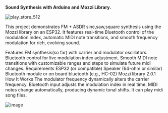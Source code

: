 **Sound Synthesis with Arduino and Mozzi Library.**

![play_store_512](https://github.com/user-attachments/assets/43109a78-5093-42fa-8bc2-35925024911d)



This project demonstrates FM + ASDR sine,saw,square synthesis using the Mozzi library on an ESP32. It features real-time Bluetooth control of the modulation index, automatic MIDI note transitions, and smooth frequency modulation for rich, evolving sound.

Features
FM synthesis(so far) with carrier and modulator oscillators.
Bluetooth control for live modulation index adjustment.
Smooth MIDI note transitions with customizable ranges and steps to simulate future midi changes.
Requirements
ESP32 (or compatible)
Speaker (64-ohm or similar)
Bluetooth module or on board bluetooth (e.g., HC-02)
Mozzi library 2.0.1
How It Works
The modulator frequency dynamically alters the carrier frequency.
Bluetooth input adjusts the modulation index in real time.
MIDI notes change automatically, producing dynamic tonal shifts. It can play midi song files.


![image](https://github.com/user-attachments/assets/772fdd1a-7bcb-4b13-b400-253fcaadeb4e)



